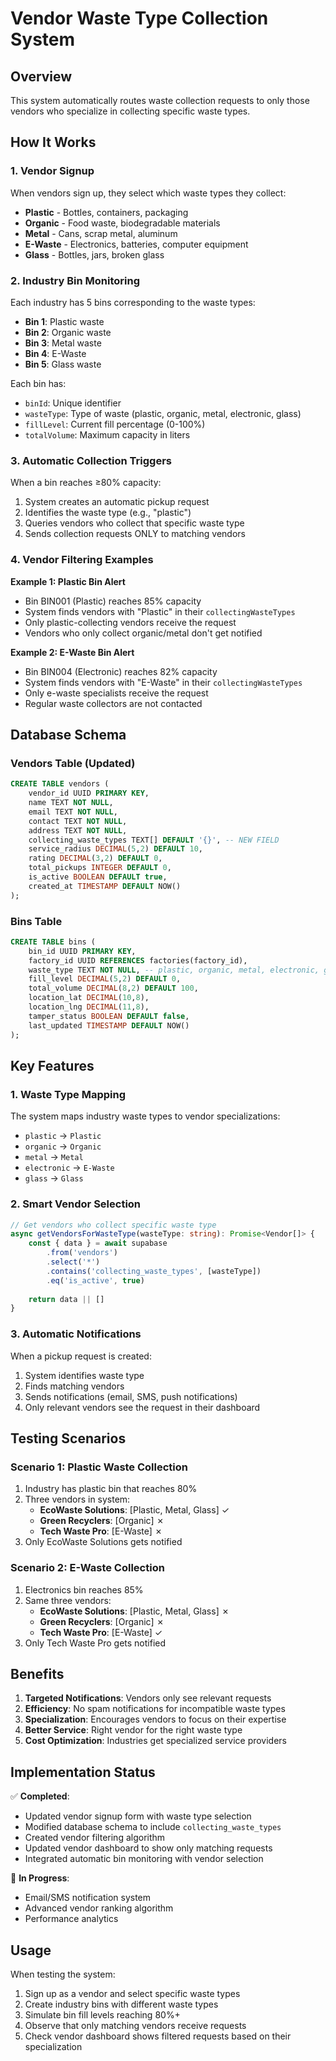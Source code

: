 # Vendor Waste Type Collection System

## Overview
This system automatically routes waste collection requests to only those vendors who specialize in collecting specific waste types.

## How It Works

### 1. Vendor Signup
When vendors sign up, they select which waste types they collect:
- **Plastic** - Bottles, containers, packaging
- **Organic** - Food waste, biodegradable materials 
- **Metal** - Cans, scrap metal, aluminum
- **E-Waste** - Electronics, batteries, computer equipment
- **Glass** - Bottles, jars, broken glass

### 2. Industry Bin Monitoring
Each industry has 5 bins corresponding to the waste types:
- **Bin 1**: Plastic waste
- **Bin 2**: Organic waste  
- **Bin 3**: Metal waste
- **Bin 4**: E-Waste
- **Bin 5**: Glass waste

Each bin has:
- `binId`: Unique identifier
- `wasteType`: Type of waste (plastic, organic, metal, electronic, glass)
- `fillLevel`: Current fill percentage (0-100%)
- `totalVolume`: Maximum capacity in liters

### 3. Automatic Collection Triggers
When a bin reaches ≥80% capacity:
1. System creates an automatic pickup request
2. Identifies the waste type (e.g., "plastic")
3. Queries vendors who collect that specific waste type
4. Sends collection requests ONLY to matching vendors

### 4. Vendor Filtering Examples

**Example 1: Plastic Bin Alert**
- Bin BIN001 (Plastic) reaches 85% capacity
- System finds vendors with "Plastic" in their `collectingWasteTypes`
- Only plastic-collecting vendors receive the request
- Vendors who only collect organic/metal don't get notified

**Example 2: E-Waste Bin Alert**  
- Bin BIN004 (Electronic) reaches 82% capacity
- System finds vendors with "E-Waste" in their `collectingWasteTypes`
- Only e-waste specialists receive the request
- Regular waste collectors are not contacted

## Database Schema

### Vendors Table (Updated)
```sql
CREATE TABLE vendors (
    vendor_id UUID PRIMARY KEY,
    name TEXT NOT NULL,
    email TEXT NOT NULL,
    contact TEXT NOT NULL,
    address TEXT NOT NULL,
    collecting_waste_types TEXT[] DEFAULT '{}', -- NEW FIELD
    service_radius DECIMAL(5,2) DEFAULT 10,
    rating DECIMAL(3,2) DEFAULT 0,
    total_pickups INTEGER DEFAULT 0,
    is_active BOOLEAN DEFAULT true,
    created_at TIMESTAMP DEFAULT NOW()
);
```

### Bins Table
```sql
CREATE TABLE bins (
    bin_id UUID PRIMARY KEY,
    factory_id UUID REFERENCES factories(factory_id),
    waste_type TEXT NOT NULL, -- plastic, organic, metal, electronic, glass
    fill_level DECIMAL(5,2) DEFAULT 0,
    total_volume DECIMAL(8,2) DEFAULT 100,
    location_lat DECIMAL(10,8),
    location_lng DECIMAL(11,8),
    tamper_status BOOLEAN DEFAULT false,
    last_updated TIMESTAMP DEFAULT NOW()
);
```

## Key Features

### 1. Waste Type Mapping
The system maps industry waste types to vendor specializations:
- `plastic` → `Plastic`
- `organic` → `Organic`
- `metal` → `Metal`
- `electronic` → `E-Waste`
- `glass` → `Glass`

### 2. Smart Vendor Selection
```typescript
// Get vendors who collect specific waste type
async getVendorsForWasteType(wasteType: string): Promise<Vendor[]> {
    const { data } = await supabase
        .from('vendors')
        .select('*')
        .contains('collecting_waste_types', [wasteType])
        .eq('is_active', true)
    
    return data || []
}
```

### 3. Automatic Notifications
When a pickup request is created:
1. System identifies waste type
2. Finds matching vendors
3. Sends notifications (email, SMS, push notifications)
4. Only relevant vendors see the request in their dashboard

## Testing Scenarios

### Scenario 1: Plastic Waste Collection
1. Industry has plastic bin that reaches 80%
2. Three vendors in system:
   - **EcoWaste Solutions**: [Plastic, Metal, Glass] ✓
   - **Green Recyclers**: [Organic] ✗
   - **Tech Waste Pro**: [E-Waste] ✗
3. Only EcoWaste Solutions gets notified

### Scenario 2: E-Waste Collection  
1. Electronics bin reaches 85%
2. Same three vendors:
   - **EcoWaste Solutions**: [Plastic, Metal, Glass] ✗
   - **Green Recyclers**: [Organic] ✗  
   - **Tech Waste Pro**: [E-Waste] ✓
3. Only Tech Waste Pro gets notified

## Benefits

1. **Targeted Notifications**: Vendors only see relevant requests
2. **Efficiency**: No spam notifications for incompatible waste types
3. **Specialization**: Encourages vendors to focus on their expertise
4. **Better Service**: Right vendor for the right waste type
5. **Cost Optimization**: Industries get specialized service providers

## Implementation Status

✅ **Completed**:
- Updated vendor signup form with waste type selection
- Modified database schema to include `collecting_waste_types`
- Created vendor filtering algorithm
- Updated vendor dashboard to show only matching requests
- Integrated automatic bin monitoring with vendor selection

🔄 **In Progress**:
- Email/SMS notification system
- Advanced vendor ranking algorithm
- Performance analytics

## Usage

When testing the system:
1. Sign up as a vendor and select specific waste types
2. Create industry bins with different waste types
3. Simulate bin fill levels reaching 80%+
4. Observe that only matching vendors receive requests
5. Check vendor dashboard shows filtered requests based on their specialization
